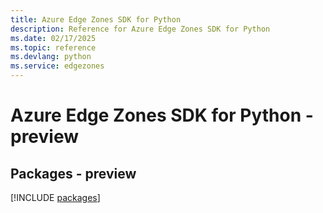 ```yaml
---
title: Azure Edge Zones SDK for Python
description: Reference for Azure Edge Zones SDK for Python
ms.date: 02/17/2025
ms.topic: reference
ms.devlang: python
ms.service: edgezones
---
```

# Azure Edge Zones SDK for Python - preview
## Packages - preview
[!INCLUDE [packages](edge-zones-index.md)]